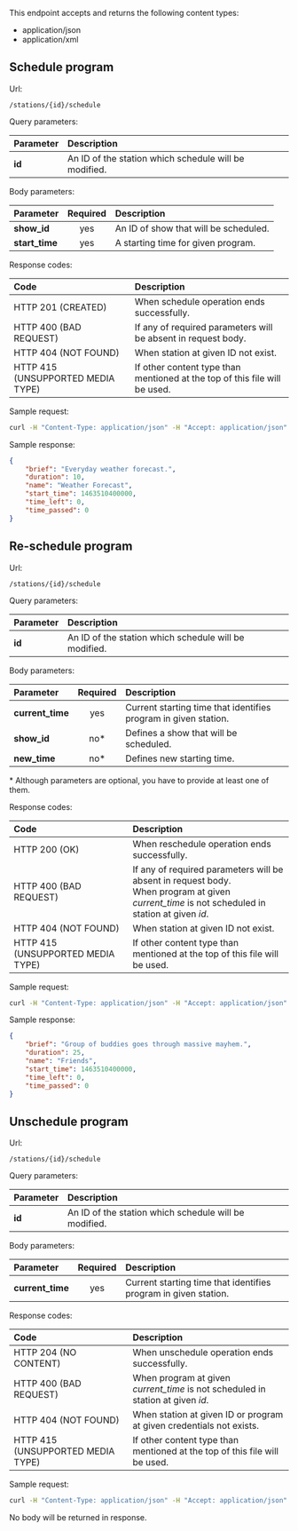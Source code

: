 This endpoint accepts and returns the following content types:

- application/json
- application/xml

Schedule program
----------------

Url:

```apib
/stations/{id}/schedule
```

Query parameters:

| Parameter | Description                                           |
|:----------|:------------------------------------------------------|
| **id**    | An ID of the station which schedule will be modified. |

Body parameters:

| Parameter      | Required | Description                           |
|:---------------|:--------:|:--------------------------------------|
| **show_id**    | yes      | An ID of show that will be scheduled. |
| **start_time** | yes      | A starting time for given program.    |

Response codes:

| Code                              | Description                                                                |
|:----------------------------------|:---------------------------------------------------------------------------|
| HTTP 201 (CREATED)                | When schedule operation ends successfully.                                 |
| HTTP 400 (BAD REQUEST)            | If any of required parameters will be absent in request body.              |
| HTTP 404 (NOT FOUND)              | When station at given ID not exist.                                        |
| HTTP 415 (UNSUPPORTED MEDIA TYPE) | If other content type than mentioned at the top of this file will be used. |

Sample request:

```bash
curl -H "Content-Type: application/json" -H "Accept: application/json" -X POST -d '{"show_id": 1, "start_time": 1463510400000}' "http://localhost:8080/stations/1/schedule"
```

Sample response:

```json
{
    "brief": "Everyday weather forecast.",
    "duration": 10,
    "name": "Weather Forecast",
    "start_time": 1463510400000,
    "time_left": 0,
    "time_passed": 0
}
```

Re-schedule program
-------------------

Url:

```apib
/stations/{id}/schedule
```

Query parameters:

| Parameter | Description                                           |
|:----------|:------------------------------------------------------|
| **id**    | An ID of the station which schedule will be modified. |

Body parameters:

| Parameter        | Required | Description                                                     |
|:-----------------|:--------:|:----------------------------------------------------------------|
| **current_time** | yes      | Current starting time that identifies program in given station. |
| **show_id**      | no*      | Defines a show that will be scheduled.                          |
| **new_time**     | no*      | Defines new starting time.                                      |

\* Although parameters are optional, you have to provide at least one of them.

Response codes:

| Code                              | Description                                                              |
|:----------------------------------|:-------------------------------------------------------------------------|
| HTTP 200 (OK)                     | When reschedule operation ends successfully.                             |
| HTTP 400 (BAD REQUEST)            | If any of required parameters will be absent in request body.<br> When program at given <i>current_time</i> is not scheduled in station at given <i>id</i>. |
| HTTP 404 (NOT FOUND)              | When station at given ID not exist.                                        |
| HTTP 415 (UNSUPPORTED MEDIA TYPE) | If other content type than mentioned at the top of this file will be used. |

Sample request:

```bash
curl -H "Content-Type: application/json" -H "Accept: application/json" -X PATCH -d '{"current_time": 1463510400000, "show_id": 3}' "http://localhost:8080/stations/1/schedule"
```

Sample response:

```json
{
    "brief": "Group of buddies goes through massive mayhem.",
    "duration": 25,
    "name": "Friends",
    "start_time": 1463510400000,
    "time_left": 0,
    "time_passed": 0
}
```

Unschedule program
------------------

Url:

```apib
/stations/{id}/schedule
```

Query parameters:

| Parameter | Description                                           |
|:----------|:------------------------------------------------------|
| **id**    | An ID of the station which schedule will be modified. |

Body parameters:

| Parameter        | Required | Description                                                     |
|:-----------------|:--------:|:----------------------------------------------------------------|
| **current_time** | yes      | Current starting time that identifies program in given station. |

Response codes:

| Code                              | Description                                                                |
|:----------------------------------|:---------------------------------------------------------------------------|
| HTTP 204 (NO CONTENT)             | When unschedule operation ends successfully.                               |
| HTTP 400 (BAD REQUEST)            | When program at given <i>current_time</i> is not scheduled in station at given <i>id</i>. |
| HTTP 404 (NOT FOUND)              | When station at given ID or program at given credentials not exists.       |
| HTTP 415 (UNSUPPORTED MEDIA TYPE) | If other content type than mentioned at the top of this file will be used. |

Sample request:

```bash
curl -H "Content-Type: application/json" -H "Accept: application/json" -X DELETE -d '{"current_time": 1463497200000}' "http://localhost:8080/stations/1/schedule"
```

No body will be returned in response.
